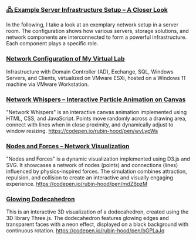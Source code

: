 ### [🖧 Example Server Infrastructure Setup – A Closer Look](https://rubinhood.de/navigation/blog.php?article=Example+Server+Infrastructure+Setup+%E2%80%93+A+Closer+Look)

In the following, I take a look at an exemplary network setup in a server room. The configuration shows how various servers, storage solutions, and network components are interconnected to form a powerful infrastructure. Each component plays a specific role.


### [Network Configuration of My Virtual Lab](https://rubin-hood.com/navigation/blog.php?article=Infrastructure-with-Domain-Controller-AD)

Infrastructure with Domain Controller (AD), Exchange, SQL, Windows Servers, and Clients, virtualized on VMware ESXi, hosted on a Windows 11 machine via VMware Workstation.


### [Network Whispers – Interactive Particle Animation on Canvas](https://codepen.io/rubin-hood/pen/wvLypWa)

"Network Whispers" is an interactive canvas animation implemented using HTML, CSS, and JavaScript. Points move randomly across a drawing area, connect with lines when in close proximity, and dynamically adjust to window resizing. https://codepen.io/rubin-hood/pen/wvLypWa


### [Nodes and Forces – Network Visualization](https://codepen.io/rubin-hood/pen/mdZBpzM)

"Nodes and Forces" is a dynamic visualization implemented using D3.js and SVG. It showcases a network of nodes (points) and connections (lines) influenced by physics-inspired forces. The simulation combines attraction, repulsion, and collision to create an interactive and visually engaging experience. https://codepen.io/rubin-hood/pen/mdZBpzM


### [Glowing Dodecahedron](https://codepen.io/rubin-hood/pen/bGPLaJq)

This is an interactive 3D visualization of a dodecahedron, created using the 3D library Three.js. The dodecahedron features glowing edges and transparent faces with a neon effect, displayed on a black background with continuous rotation. https://codepen.io/rubin-hood/pen/bGPLaJq